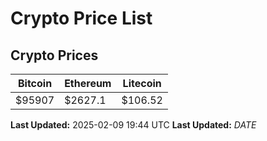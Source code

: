 # Crypto Price List

## Crypto Prices
| Bitcoin | Ethereum | Litecoin |
| ------- | -------- | -------- |
| $95907 | $2627.1 | $106.52 |
**Last Updated:** 2025-02-09 19:44 UTC
**Last Updated:** $DATE$
